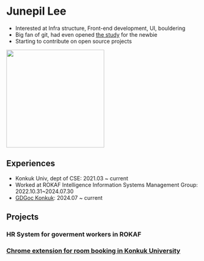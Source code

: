 # Junepil Lee

- Interested at Infra structure, Front-end development, UI, bouldering
- Big fan of git, had even opened [the study](https://github.com/gdsc-konkuk/24-25-git-study) for the newbie
- Starting to contribute on open source projects

<img style="height:256px; display: block;" src="https://github-readme-stats.vercel.app/api/top-langs/?username=junepil&layout=compact&theme=nord&hide_border=true" />

## Experiences
- Konkuk Univ, dept of CSE: 2021.03 ~ current
- Worked at ROKAF Intelligence Information Systems Management Group: 2022.10.31~2024.07.30
- [GDGoc Konkuk](): 2024.07 ~ current

## Projects
### HR System for goverment workers in ROKAF
### [Chrome extension for room booking in Konkuk University](https://github.com/junepil/kuick)

